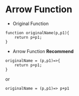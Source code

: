 # Arrow Function
- Original Function

```
function originalName(p,p1){
    return p+p1;
}
```
- Arrow Function **Recommend**

```
originalName = (p,p1)=>{
    return p+p1; 
}
```
or

```
originalName = (p,p1)=> p+p1 
```
